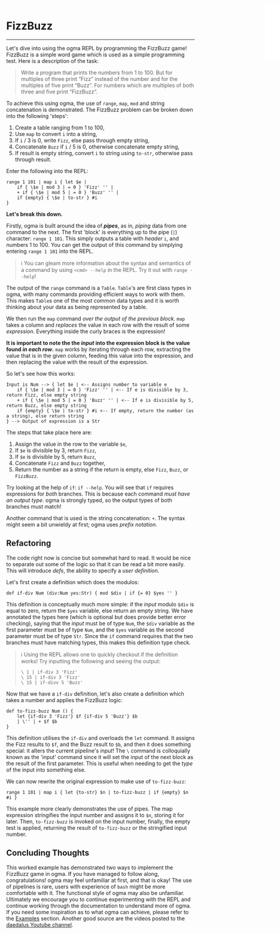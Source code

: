 <iframe src="/.ibox.html?raw=true" style="border:none; position:fixed; width:40px; right:0; z-index=999;"></iframe>

# FizzBuzz
---

Let's dive into using the ogma REPL by programming the FizzBuzz game!
FizzBuzz is a simple word game which is used as a simple programming test. Here is a
description of the task:

> Write a program that prints the numbers from 1 to 100.
> But for multiples of three print “Fizz” instead of the number and for the 
> multiples of five print “Buzz”. For numbers which are multiples of both three
> and five print “FizzBuzz”.

To achieve this using ogma, the use of `range`, `map`, `mod` and string concatenation is
demonstrated.
The FizzBuzz problem can be broken down into the following 'steps':

1. Create a table ranging from 1 to 100,
2. Use `map` to convert `i` into a string,
3. If `i` / 3 is 0, write `Fizz`, else pass through empty string,
4. Concatenate `Buzz` if `i` / 5 is 0, otherwise concatenate empty string,
5. If result is empty string, convert `i` to string using `to-str`, otherwise pass through
   result.

Enter the following into the REPL:
```plaintext
range 1 101 | map i { let $e |
    if { \$e | mod 3 | = 0 } 'Fizz' '' |
    + if { \$e | mod 5 | = 0 } 'Buzz' '' |
    if {empty} { \$e | to-str } #i
} 
```

**Let's break this down.**

Firstly, ogma is built around the idea of **_pipes_**, as in, _piping_ data from one command to the
next. The first 'block' is everything up to the pipe (`|`) character: `range 1 101`.
This simply outputs a table with _header_ `i`, and numbers 1 to 100. You can get the output of this
command by simplying entering `range 1 101` into the REPL.

> ℹ️ You can gleam more information about the syntax and semantics of a command by using 
> `<cmd> --help` in the REPL.
> Try it out with `range --help`!

The output of the `range` command is a `Table`. `Table`'s are first class types in ogma, with many
commands providing efficient ways to work with them. This makes `Table`s one of the most common
data types and it is worth thinking about your data as being represented by a table.

We then run the `map` command _over the output of the previous block_. `map` takes a column and
_replaces_ the value in each row with the result of some _expression_.
Everything inside the curly braces is the expression!

**It is important to note the the _input_ into the expression block is the value found _in each
row_.** `map` works by iterating through each row, extracting the value that is in the given
column, feeding this value into the expression, and then replacing the value with the result of the
expression.

So let's see how this works:
```plaintext
Input is Num --> { let $e | <-- Assigns number to variable e
    if { \$e | mod 3 | = 0 } 'Fizz' '' | <-- If e is divisible by 3, return Fizz, else empty string
    + if { \$e | mod 5 | = 0 } 'Buzz' '' | <-- If e is divisible by 5, return Buzz, else empty string
    if {empty} { \$e | to-str } #i <-- If empty, return the number (as a string), else return string
} --> Output of expression is a Str
```

The steps that take place here are:
1. Assign the value in the row to the variable `$e`,
2. If `$e` is divisible by 3, return `Fizz`,
3. If `$e` is divisible by 5, return `Buzz`,
4. Concatenate `Fizz` and `Buzz` together,
5. Return the number as a string if the return is empty, else `Fizz`, `Buzz`, or `FizzBuzz`.

Try looking at the help of `if`: `if --help`. You will see that `if` requires expressions for
_both_ branches. This is because each command _must have an output type_. ogma is strongly
typed, so the output types of both branches must match!

Another command that is used is the string concatenation: `+`. The syntax might seem a bit
unwieldy at first; ogma uses _prefix notation_.

## Refactoring
The code right now is concise but somewhat hard to read. It would be nice to separate out some of
the logic so that it can be read a bit more easily.
This will introduce _defs_, the ability to specify a _user definition_.

Let's first create a definition which does the modulos:
```plaintext
def if-div Num (div:Num yes:Str) { mod $div | if {= 0} $yes '' }
```

This definition is conceptually much more simple: if the _input_ modulo `$div` is equal to zero,
return the `$yes` variable, else return an empty string.
We have annotated the types here (which is optional but does provide better error checking), saying
that the _input_ must be of type `Num`, the `$div` variable as the first parameter must be of type
`Num`, and the `$yes` variable as the second parameter must be of type `Str`. Since the `if`
command requires that the two branches must have matching types, this makes this definition type
check.

> ℹ️ Using the REPL allows one to quickly checkout if the definition works!
> Try inputting the following and seeing the output:
> ```plaintext
> \ 1 | if-div 3 'Fizz'
> \ 15 | if-div 3 'Fizz'
> \ 15 | if-divv 5 'Buzz'
> ```

Now that we have a `if-div` definition, let's also create a definition which takes a number and
applies the FizzBuzz logic:
```plaintext
def to-fizz-buzz Num () {
    let {if-div 3 'Fizz'} $f {if-div 5 'Buzz'} $b
    | \'' | + $f $b
}
```

This definition utilises the `if-div` and overloads the `let` command. It assigns the Fizz results
to `$f`, and the Buzz result to `$b`, and then it does something special: it alters the current
pipeline's _input_! The `\` command is colloquially known as the 'input' command since it will set
the input of the next block as the result of the first parameter. This is useful when
needing to get the _type_ of the input into something else.

We can now rewrite the original expression to make use of `to-fizz-buzz`:
```plaintext
range 1 101 | map i { let {to-str} $n | to-fizz-buzz | if {empty} $n #i }
```

This example more clearly demonstrates the use of pipes. The map expression stringifies the input
number and assigns it to `$n`, storing it for later. Then, `to-fizz-buzz` is invoked on the input
number, finally, the empty test is applied, returning the result of `to-fizz-buzz` or the
stringified input number.

## Concluding Thoughts
This worked example has demonstrated two ways to implement the FizzBuzz game in ogma. If you have
managed to follow along, congratulations! ogma may feel unfamiliar at first, and that is okay! The
use of pipelines is rare, users with experience of `bash` might be more comfortable with it. The
functional style of ogma may also be unfamiliar.
Ultimately we encourage you to continue experimenting with the REPL and continue working through
the documentation to understand more of ogma.
If you need some inspiration as to what ogma can achieve, please refer to the
[Examples](../15%20Examples?book=true) section. Another good source are the videos posted to the
[daedalus Youtube channel](https://www.youtube.com/channel/UCIjpIZpkoymWThuqqbOKbtA).
